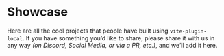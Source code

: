 # Showcase

Here are all the cool projects that people have built using `vite-plugin-local`. If you have something you’d like to share, please share it with us in any way _(on Discord, Social Media, or via a PR, etc.)_, and we’ll add it here.
